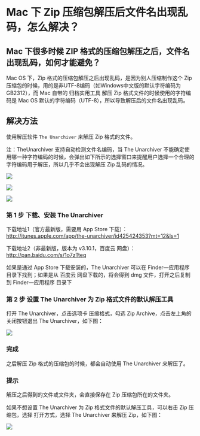 # Mac 下 Zip 压缩包解压后文件名出现乱码，怎么解决？

## Mac 下很多时候 ZIP 格式的压缩包解压之后，文件名出现乱码，如何才能避免？

Mac OS 下，Zip 格式的压缩包解压之后出现乱码，是因为别人压缩制作这个 Zip 压缩包的时候，用的是非UTF-8编码（如Windows中文版的默认字符编码为 GB2312），而 Mac 自带的 归档实用工具 解压 Zip 格式文件的时候使用的字符编码是 Mac OS 默认的字符编码（UTF-8），所以导致解压后的文件名出现乱码。

## 解决方法

使用解压软件 `The Unarchiver` 来解压 Zip 格式的文件。

注：TheUnarchiver 支持自动检测文件名编码，当 The Unarchiver 不能确定使用哪一种字符编码的时候，会弹出如下所示的选择窗口来提醒用户选择一个合理的字符编码用于解压，所以几乎不会出现解压 Zip 乱码的情况。

![](http://biangbiangpic.b0.upaiyun.com/blog/f914922d0d527a262e27d4c48a6ef51b.png)

![](http://biangbiangpic.b0.upaiyun.com/blog/16adae5361d1989b18fa3db003424fa7.png)

![](http://biangbiangpic.b0.upaiyun.com/blog/718be1e485b7b0896ad7dc402769ed0d.png)

### 第 1 步 下载、安装 The Unarchiver

下载地址1（官方最新版，需要用 App Store 下载）：http://itunes.apple.com/app/the-unarchiver/id425424353?mt=12&ls=1

下载地址2（非最新版，版本为 v3.10.1，百度云 网盘）：http://pan.baidu.com/s/1o7zTteq

如果是通过 App Store 下载安装的，The Unarchiver 可以在 Finder—应用程序 目录下找到；如果是从 百度云 网盘下载的，将会得到 dmg 文件，打开之后复制到 Finder—应用程序 目录下

### 第 2 步 设置 The Unarchiver 为 Zip 格式文件的默认解压工具

打开 The Unarchiver，点击选项卡 压缩格式，勾选 Zip Archive，点击左上角的关闭按钮退出 The Unarchiver，如下图：

![](http://biangbiangpic.b0.upaiyun.com/blog/3893c4377e21798502d711a822e25ac0.png)

### 完成

之后解压 Zip 格式的压缩包的时候，都会自动使用 The Unarchiver 来解压了。

### 提示

解压之后得到的文件或文件夹，会直接保存在 Zip 压缩包所在的文件夹。

如果不想设置 The Unarchiver 为 Zip 格式文件的默认解压工具，可以右击 Zip 压缩包，选择 打开方式，选择 The Unarchiver 来解压 Zip，如下图：

![](http://biangbiangpic.b0.upaiyun.com/blog/68a7551f4c207ddc81732f50f60cf381.png)
